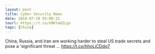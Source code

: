 ```yaml
---
layout: post
title: Cyber Security News
date: 2018-07-28 03:00:21
tourl: https://t.co/U9KYaU2Lgx
tags: [China]
---
```

China, Russia, and Iran are working harder to steal US trade secrets and pose a 'significant threat ... https://t.co/hhoLjCDdq7